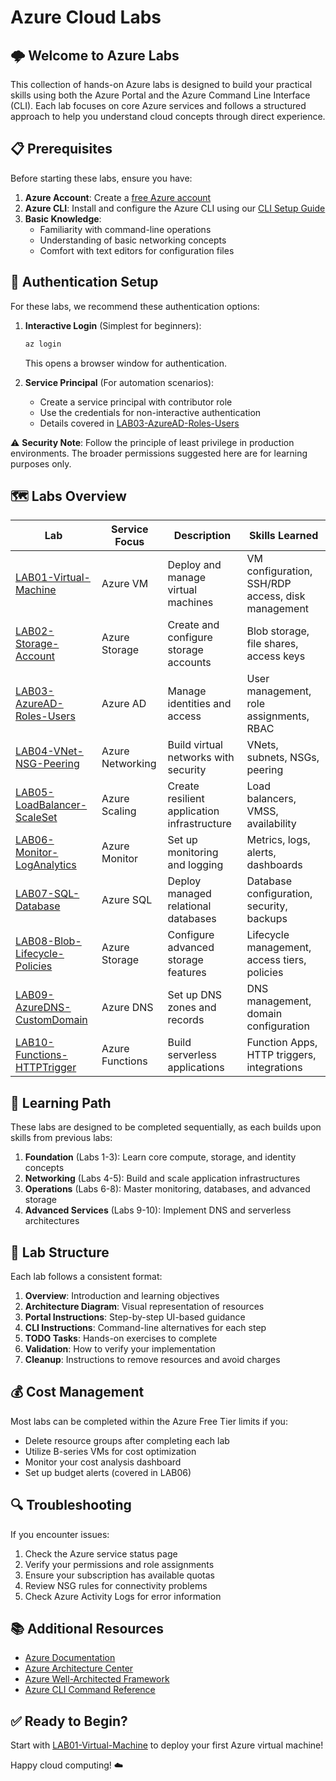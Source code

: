# Azure Cloud Labs

## 🌩️ Welcome to Azure Labs

This collection of hands-on Azure labs is designed to build your practical skills using both the Azure Portal and the Azure Command Line Interface (CLI). Each lab focuses on core Azure services and follows a structured approach to help you understand cloud concepts through direct experience.

## 📋 Prerequisites

Before starting these labs, ensure you have:

1. **Azure Account**: Create a [free Azure account](https://azure.microsoft.com/en-us/free/)
2. **Azure CLI**: Install and configure the Azure CLI using our [CLI Setup Guide](../CLI-Setup.md)
3. **Basic Knowledge**:
   - Familiarity with command-line operations
   - Understanding of basic networking concepts
   - Comfort with text editors for configuration files

## 🔑 Authentication Setup

For these labs, we recommend these authentication options:

1. **Interactive Login** (Simplest for beginners):
   ```bash
   az login
   ```
   This opens a browser window for authentication.

2. **Service Principal** (For automation scenarios):
   - Create a service principal with contributor role
   - Use the credentials for non-interactive authentication
   - Details covered in [LAB03-AzureAD-Roles-Users](./LAB03-AzureAD-Roles-Users/)

⚠️ **Security Note**: Follow the principle of least privilege in production environments. The broader permissions suggested here are for learning purposes only.

## 🗺️ Labs Overview

| Lab | Service Focus | Description | Skills Learned |
|-----|---------------|-------------|----------------|
| [LAB01-Virtual-Machine](./LAB01-Virtual-Machine/) | Azure VM | Deploy and manage virtual machines | VM configuration, SSH/RDP access, disk management |
| [LAB02-Storage-Account](./LAB02-Storage-Account/) | Azure Storage | Create and configure storage accounts | Blob storage, file shares, access keys |
| [LAB03-AzureAD-Roles-Users](./LAB03-AzureAD-Roles-Users/) | Azure AD | Manage identities and access | User management, role assignments, RBAC |
| [LAB04-VNet-NSG-Peering](./LAB04-VNet-NSG-Peering/) | Azure Networking | Build virtual networks with security | VNets, subnets, NSGs, peering |
| [LAB05-LoadBalancer-ScaleSet](./LAB05-LoadBalancer-ScaleSet/) | Azure Scaling | Create resilient application infrastructure | Load balancers, VMSS, availability |
| [LAB06-Monitor-LogAnalytics](./LAB06-Monitor-LogAnalytics/) | Azure Monitor | Set up monitoring and logging | Metrics, logs, alerts, dashboards |
| [LAB07-SQL-Database](./LAB07-SQL-Database/) | Azure SQL | Deploy managed relational databases | Database configuration, security, backups |
| [LAB08-Blob-Lifecycle-Policies](./LAB08-Blob-Lifecycle-Policies/) | Azure Storage | Configure advanced storage features | Lifecycle management, access tiers, policies |
| [LAB09-AzureDNS-CustomDomain](./LAB09-AzureDNS-CustomDomain/) | Azure DNS | Set up DNS zones and records | DNS management, domain configuration |
| [LAB10-Functions-HTTPTrigger](./LAB10-Functions-HTTPTrigger/) | Azure Functions | Build serverless applications | Function Apps, HTTP triggers, integrations |

## 🚶 Learning Path

These labs are designed to be completed sequentially, as each builds upon skills from previous labs:

1. **Foundation** (Labs 1-3): Learn core compute, storage, and identity concepts
2. **Networking** (Labs 4-5): Build and scale application infrastructures
3. **Operations** (Labs 6-8): Master monitoring, databases, and advanced storage
4. **Advanced Services** (Labs 9-10): Implement DNS and serverless architectures

## 📝 Lab Structure

Each lab follows a consistent format:

1. **Overview**: Introduction and learning objectives
2. **Architecture Diagram**: Visual representation of resources
3. **Portal Instructions**: Step-by-step UI-based guidance
4. **CLI Instructions**: Command-line alternatives for each step
5. **TODO Tasks**: Hands-on exercises to complete
6. **Validation**: How to verify your implementation
7. **Cleanup**: Instructions to remove resources and avoid charges

## 💰 Cost Management

Most labs can be completed within the Azure Free Tier limits if you:

- Delete resource groups after completing each lab
- Utilize B-series VMs for cost optimization
- Monitor your cost analysis dashboard
- Set up budget alerts (covered in LAB06)

## 🔍 Troubleshooting

If you encounter issues:

1. Check the Azure service status page
2. Verify your permissions and role assignments
3. Ensure your subscription has available quotas
4. Review NSG rules for connectivity problems
5. Check Azure Activity Logs for error information

## 📚 Additional Resources

- [Azure Documentation](https://docs.microsoft.com/en-us/azure/)
- [Azure Architecture Center](https://docs.microsoft.com/en-us/azure/architecture/)
- [Azure Well-Architected Framework](https://docs.microsoft.com/en-us/azure/architecture/framework/)
- [Azure CLI Command Reference](https://docs.microsoft.com/en-us/cli/azure/reference-index)

## ✅ Ready to Begin?

Start with [LAB01-Virtual-Machine](./LAB01-Virtual-Machine/) to deploy your first Azure virtual machine!

Happy cloud computing! ☁️ 